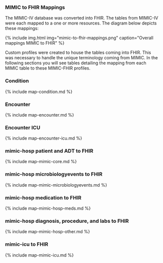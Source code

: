 ### MIMIC to FHIR Mappings
The MIMIC-IV database was converted into FHIR. The tables from MIMIC-IV were each mapped to a one or more resources. The diagram below depicts these mappings:


{% include img.html img="mimic-to-fhir-mappings.png" caption="Overall mappings MIMIC to FHIR" %}

Custom profiles were created to house the tables coming into FHIR. This was necessary to handle the unique terminology coming from MIMIC. In the following sections you will see tables detailing the mapping from each MIMIC table to these MIMIC-FHIR profiles.

### Condition

{% include map-condition.md %}

### Encounter

{% include map-encounter.md %}

### Encounter ICU

{% include map-encounter-icu.md %}

### mimic-hosp patient and ADT to FHIR

{% include map-mimic-core.md %}

### mimic-hosp microbiologyevents to FHIR

{% include map-mimic-microbiologyevents.md %}

### mimic-hosp medication to FHIR

{% include map-mimic-hosp-meds.md %}

### mimic-hosp diagnosis, procedure, and labs to FHIR

{% include map-mimic-hosp-other.md %}

### mimic-icu to FHIR

{% include map-mimic-icu.md %}

